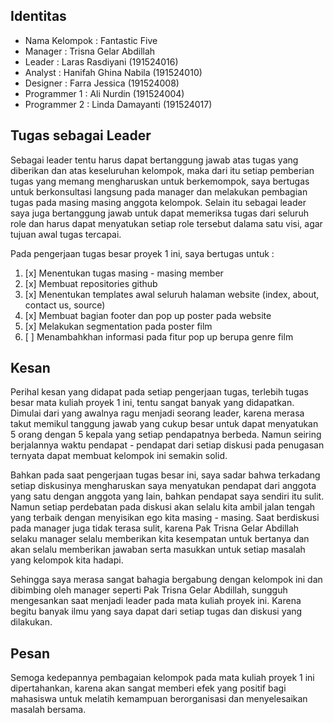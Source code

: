 ## Identitas
* Nama Kelompok : Fantastic Five
* Manager		: Trisna Gelar Abdillah
* Leader		: Laras Rasdiyani      (191524016)
* Analyst		: Hanifah Ghina Nabila (191524010)
* Designer 	 	: Farra Jessica		   (191524008)
* Programmer 1  : Ali Nurdin 		   (191524004)
* Programmer 2  : Linda Damayanti 	   (191524017)

## Tugas sebagai Leader
Sebagai leader tentu harus dapat bertanggung jawab atas tugas yang diberikan dan atas keseluruhan kelompok, maka dari itu setiap pemberian tugas yang memang mengharuskan untuk berkemompok, saya bertugas untuk berkonsultasi langsung pada manager dan melakukan pembagian tugas pada masing masing anggota kelompok. Selain itu sebagai leader saya juga bertanggung jawab untuk dapat memeriksa tugas dari seluruh role dan harus dapat menyatukan setiap role tersebut dalama satu visi, agar tujuan awal tugas tercapai.

Pada pengerjaan tugas besar proyek 1 ini, saya bertugas untuk :
1. [x] Menentukan tugas masing - masing member
2. [x] Membuat repositories github
3. [x] Menentukan templates awal seluruh halaman website (index, about, contact us, source)
4. [x] Membuat bagian footer dan pop up poster pada website
5. [x] Melakukan segmentation pada poster film
6. [ ] Menambahkhan informasi pada fitur pop up berupa genre film

## Kesan
Perihal kesan yang didapat pada setiap pengerjaan tugas, terlebih tugas besar mata kuliah proyek 1 ini, tentu sangat banyak yang didapatkan. Dimulai dari yang awalnya ragu menjadi seorang leader, karena merasa takut memikul tanggung jawab yang cukup besar untuk dapat menyatukan 5 orang dengan 5 kepala yang setiap pendapatnya berbeda. Namun seiring berjalannya waktu pendapat - pendapat dari setiap diskusi pada penugasan ternyata dapat membuat kelompok ini semakin solid.

Bahkan pada saat pengerjaan tugas besar ini, saya sadar bahwa terkadang setiap diskusinya mengharuskan saya menyatukan pendapat dari anggota yang satu dengan anggota yang lain, bahkan pendapat saya sendiri itu sulit. Namun setiap perdebatan pada diskusi akan selalu kita ambil jalan tengah yang terbaik dengan menyisikan ego kita masing - masing. Saat berdiskusi pada manager juga tidak terasa sulit, karena Pak Trisna Gelar Abdillah selaku manager selalu memberikan kita kesempatan untuk bertanya dan akan selalu memberikan jawaban serta masukkan untuk setiap masalah yang kelompok kita hadapi.

Sehingga saya merasa sangat bahagia bergabung dengan kelompok ini dan dibimbing oleh manager seperti Pak Trisna Gelar Abdillah, sungguh mengesankan saat menjadi leader pada mata kuliah proyek ini. Karena begitu banyak ilmu yang saya dapat dari setiap tugas dan diskusi yang dilakukan.

## Pesan
Semoga kedepannya pembagaian kelompok pada mata kuliah proyek 1 ini dipertahankan, karena akan sangat memberi efek yang positif bagi mahasiswa untuk melatih kemampuan berorganisasi dan menyelesaikan masalah bersama.